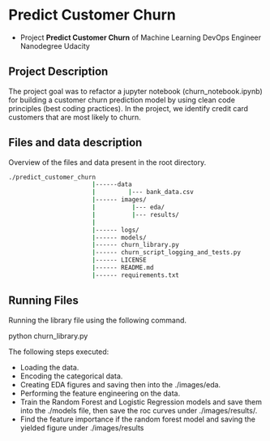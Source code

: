 # Predict Customer Churn

- Project **Predict Customer Churn** of Machine Learning DevOps Engineer Nanodegree Udacity

## Project Description

The project goal was to refactor a jupyter notebook (churn_notebook.ipynb) for building a customer churn prediction model by using clean code principles (best coding practices).
In the project, we identify credit card customers that are most likely to churn. 

## Files and data description
Overview of the files and data present in the root directory. 
```bash
./predict_customer_churn
                       |------data
                       |         |--- bank_data.csv
                       |------ images/
                       |          |--- eda/
                       |          |--- results/
                       |
                       |------ logs/
                       |------ models/
                       |------ churn_library.py
                       |------ churn_script_logging_and_tests.py
                       |------ LICENSE
                       |------ README.md
                       |------ requirements.txt
```

## Running Files
Running the library file using the following command.
  
  python churn_library.py

The following steps executed:

- Loading the data.
- Encoding the categorical data.
- Creating EDA figures and saving then into the ./images/eda.
- Performing the feature engineering on the data.
- Train the Random Forest and Logistic Regression models and save them into the ./models file, then save the roc curves under ./images/results/.
- Find the feature importance if the random forest model and saving the yielded figure under ./images/results


